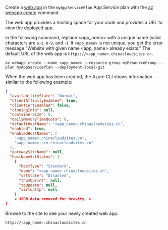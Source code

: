 Create a [web app](../articles/app-service/app-service-web-overview.md) in the `myAppServicePlan` App Service plan with the [az webapp create](https://docs.microsoft.com/cli/azure/webapp#create) command. 

The web app provides a hosting space for your code and provides a URL to view the deployed app.

In the following command, replace *\<app_name>* with a unique name (valid characters are `a-z`, `0-9`, and `-`). If `<app_name>` is not unique, you get the error message "Website with given name <app_name> already exists." The default URL of the web app is `https://<app_name>.chinacloudsites.cn`. 

```azurecli
az webapp create --name <app_name> --resource-group myResourceGroup --plan myAppServicePlan --deployment-local-git
```

When the web app has been created, the Azure CLI shows information similar to the following example:

```json
{
  "availabilityState": "Normal",
  "clientAffinityEnabled": true,
  "clientCertEnabled": false,
  "cloningInfo": null,
  "containerSize": 0,
  "dailyMemoryTimeQuota": 0,
  "defaultHostName": "<app_name>.chinacloudsites.cn",
  "enabled": true,
  "enabledHostNames": [
    "<app_name>.chinacloudsites.cn",
    "<app_name>.scm.chinacloudsites.cn"
  ],
  "gatewaySiteName": null,
  "hostNameSslStates": [
    {
      "hostType": "Standard",
      "name": "<app_name>.chinacloudsites.cn",
      "sslState": "Disabled",
      "thumbprint": null,
      "toUpdate": null,
      "virtualIp": null
    }
    < JSON data removed for brevity. >
}
```

Browse to the site to see your newly created web app.

```bash
http://<app_name>.chinacloudsites.cn
```